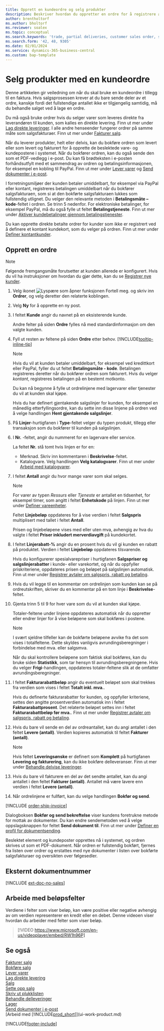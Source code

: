 ```yaml
---
title: Opprett en kundeordre og selg produkter
description: Beskriver hvordan du oppretter en ordre for å registrere avtalen med en kunde om å selge eller handle med produkter i samsvar med bestemte betingelser.
author: brentholtorf
ms.author: bholtorf
ms.reviewer: soalex
ms.topic: conceptual
ms.search.keywords: 'trade, partial deliveries, customer sales order, shipping advice, partial shipments,'
ms.search.form: '42, 48, 9305'
ms.date: 02/01/2024
ms.service: dynamics-365-business-central
ms.custom: bap-template
---
```

# Selg produkter med en kundeordre

Denne artikkelen gir veiledning om når du skal bruke en kundeordre i tillegg til en faktura. Hvis salgsprosessen krever at du bare sende deler av et ordre, kanskje fordi det fullstendige antallet ikke er tilgjengelig samtidig, må du behandle salget ved å lage en ordre.

Du må også bruke ordrer hvis du selger varer som leveres direkte fra leverandøren til kunden, som kalles en direkte levering. Finn ut mer under [Lag direkte leveringer](sales-how-drop-shipment.md). I alle andre henseender fungerer ordrer på samme måte som salgsfakturaer. Finn ut mer under [Fakturer salg](sales-how-invoice-sales.md).

Når du leverer produkter, helt eller delvis, kan du bokføre ordren som levert eller som levert og fakturert for å opprette de beslektede vare- og kundepostene i systemet. Når du bokfører ordren, kan du også sende den som et PDF-vedlegg i e-post. Du kan få brødteksten i e-posten forhåndsutfylt med et sammendrag av ordren og betalingsinformasjonen, for eksempel en kobling til PayPal. Finn ut mer under [Lever varer](warehouse-how-ship-items.md) og [Send dokumenter i e-post](ui-how-send-documents-email.md).

I forretningsmiljøer der kunden betaler umiddelbart, for eksempel via PayPal eller kontant, registreres betalingen umiddelbart når du bokfører salgsfakturaen, som si at den bokførte salgsfakturaen lukkes som fullstendig utlignet. Du velger den relevante metoden i **Betalingsmåte – kode**-feltet i ordren. Se trinn 5 nedenfor. For elektroniske betalinger, for eksempel PayPal, må du også fylle ut feltet **Betalingstjeneste**. Finn ut mer under [Aktiver kundebetalinger gjennom betalingstjenester](sales-how-enable-payment-service-extensions.md).

Du kan opprette direkte betalte ordrer for kunder som ikke er registrert ved å definere et kontant kundekort, som du velger på ordren. Finn ut mer under [Definer kontantkunder](finance-how-to-set-up-cash-customers.md).

## Opprett en ordre

> [!NOTE]  
> Følgende fremgangsmåte forutsetter at kunden allerede er konfigurert. Hvis du vil ha instruksjoner om hvordan du gjør dette, kan du se [Registrer nye kunder](sales-how-register-new-customers.md).

1. Velg ikonet ![Lyspære som åpner funksjonen Fortell meg.](media/ui-search/search_small.png "Fortell hva du vil gjøre") og skriv inn **Ordrer**, og velg deretter den relaterte koblingen.
2. Velg **Ny** for å opprette en ny post.
3. I feltet **Kunde** angir du navnet på en eksisterende kunde.

    Andre felter på siden **Ordre** fylles nå med standardinformasjon om den valgte kunden.  

4. Fyll ut resten av feltene på siden **Ordre** etter behov. [!INCLUDE[tooltip-inline-tip](includes/tooltip-inline-tip_md.md)]

    > [!NOTE]  
    > Hvis du vil at kunden betaler umiddelbart, for eksempel ved kredittkort eller PayPal, fyller du ut feltet **Betalingsmåte - kode**. Betalingen registreres deretter når du bokfører ordren som fakturert. Hvis du velger *kontant*, registreres betalingen på en bestemt motkonto.

    Du kan nå begynne å fylle ut ordrelinjene med lagervarer eller tjenester du vil at kunden skal kjøpe.

    Hvis du har definert gjentakende salgslinjer for kunden, for eksempel en månedlig etterfyllingsordre, kan du sette inn disse linjene på ordren ved å velge handlingen **Hent gjentakende salgslinjer**.
5. På **Linjer**-hurtigfanen i **Type**-feltet velger du typen produkt, tillegg eller transaksjon som du bokfører til kunden på salgslinjen.

6. I **Nr.** -feltet, angir du nummeret for en lagervare eller service.

    La feltet **Nr.** stå tomt hvis linjen er for en:

    * Merknad. Skriv inn kommentaren i **Beskrivelse**-feltet.
    * Katalogvare. Velg handlingen **Velg katalogvarer**. Finn ut mer under [Arbeid med katalogvarer](inventory-how-work-nonstock-items.md).
7. I feltet **Antall** angir du hvor mange varer som skal selges.

    > [!NOTE]  
    > For varer av typen *Ressurs* eller *Tjeneste* er antallet en tidsenhet, for eksempel timer, som angitt i feltet **Enhetskode** på linjen. Finn ut mer under [Definer vareenheter](inventory-how-setup-units-of-measure.md).

    Feltet **Linjebeløp** oppdateres for å vise verdien i feltet **Salgspris** multiplisert med tallet i feltet **Antall**.

    Prisen og linjebeløpene vises med eller uten mva, avhengig av hva du valgte i feltet **Priser inkludert merverdiavgift** på kundekortet.
8. I feltet **Linjerabatt-%** angir du en prosent hvis du vil gi kunden en rabatt på produktet. Verdien i feltet **Linjebeløp** oppdateres tilsvarende.

    Hvis du konfigurerer spesialvarepriser i hurtigfanen **Salgspriser og salgslinjerabatter** i kunde- eller varekortet, og når du oppfyller priskriteriene, oppdateres prisen og beløpet på salgslinjen automatisk. Finn ut mer under [Registrer avtaler om salgspris, rabatt og betaling](sales-how-record-sales-price-discount-payment-agreements.md).
9. Hvis du vil legge til en kommentar om ordrelinjen som kunden kan se på ordreutskriften, skriver du en kommentar på en tom linje i **Beskrivelse**-feltet.  
10. Gjenta trinn 5 til 9 for hver vare som du vil at kunden skal kjøpe.

    Totaler-feltene under linjene oppdateres automatisk når du oppretter eller endrer linjer for å vise beløpene som skal bokføres i postene.

    > [!NOTE]
    > I svært sjeldne tilfeller kan de bokførte beløpene avvike fra det som vises i totalfeltene. Dette skyldes vanligvis avrundingsberegninger i forbindelse med mva. eller salgsmva.
    >
    > Når du skal kontrollere beløpene som faktisk skal bokføres, kan du bruke siden **Statistikk**, som tar hensyn til avrundingsberegningene. Hvis du velger **Frigi**-handlingen, oppdateres totaler-feltene slik at de omfatter avrundingsberegninger.  

11. I feltet **Fakturarabattbeløp** angir du eventuelt beløpet som skal trekkes fra verdien som vises i feltet **Totalt inkl. mva.**.

    Hvis du definerte fakturarabatter for kunden, og oppfyller kriteriene, settes den angitte prosentverdien automatisk inn i feltet **Fakturarabattprosent**. Det relaterte beløpet settes inn i feltet **Fakturarabattbeløp før mva.**. Finn ut mer under [Registrer avtaler om salgspris, rabatt og betaling](sales-how-record-sales-price-discount-payment-agreements.md).
12. Hvis du bare vil sende en del av ordreantallet, kan du angi antallet i den feltet **Levere (antall)**. Verdien kopieres automatisk til feltet **Fakturer (antall)**.

    > [!NOTE]
    > Hvis feltet **Leveringsønske** er definert som **Komplett** på hurtigfanen **Levering og fakturering**, kan du ikke bokføre delleveranser. Finn ut mer under [Behandle delvise leveringer](sales-how-send-partial-shipments.md).
13. Hvis du bare vil fakturere en del av det sendte antallet, kan du angi antallet i den feltet **Fakturer (antall)**. Antallet må være lavere enn verdien i feltet **Levere (antall)**.  
14. Når ordrelinjene er fullført, kan du velge handlingen **Bokfør og send**.

[!INCLUDE [order-ship-invoice](includes/order-ship-invoice.md)]

Dialogboksen **Bokfør og send bekreftelse** viser kundens foretrukne metode for mottak av dokumenter. Du kan endre sendemetoden ved å velge oppslagsknappen for feltet **Send dokument til**. Finn ut mer under [Definer en profil for dokumentsending](sales-how-setup-document-send-profiles.md).

Beslektet element og kundeposter opprettes nå i systemet, og ordren skrives ut som et PDF-dokument. Når ordren er fullstendig bokført, fjernes fra listen over ordrer og erstattes med nye dokumenter i listen over bokførte salgsfakturaer og oversikten over følgesedler.  

## Eksternt dokumentnummer

[!INCLUDE [ext-doc-no-sales](includes/ext-doc-no-sales.md)]

## Arbeide med beløpsfelter

Verdiene i felter som viser beløp, kan være positive eller negative avhengig av om verdien representerer en kredit eller en debet. Denne videoen viser hvordan du arbeider med felter som viser beløp.

> [!VIDEO https://www.microsoft.com/en-us/videoplayer/embed/RW1h96P]

## Se også

[Fakturer salg](sales-how-invoice-sales.md)  
[Bokføre salg](ui-post-sales.md)  
[Lever varer](warehouse-how-ship-items.md)  
[Lag direkte levering](sales-how-drop-shipment.md)  
[Salg](sales-manage-sales.md)  
[Sette opp salg](sales-setup-sales.md)  
[Skriv ut plukklisten](sales-how-print-picking-list.md)  
[Behandle delleveringer](sales-how-send-partial-shipments.md)  
[Lager](inventory-manage-inventory.md)  
[Send dokumenter i e-post](ui-how-send-documents-email.md)  
[Arbeid med [!INCLUDE[prod_short](includes/prod_short.md)]](ui-work-product.md)  

[!INCLUDE[footer-include](includes/footer-banner.md)]
